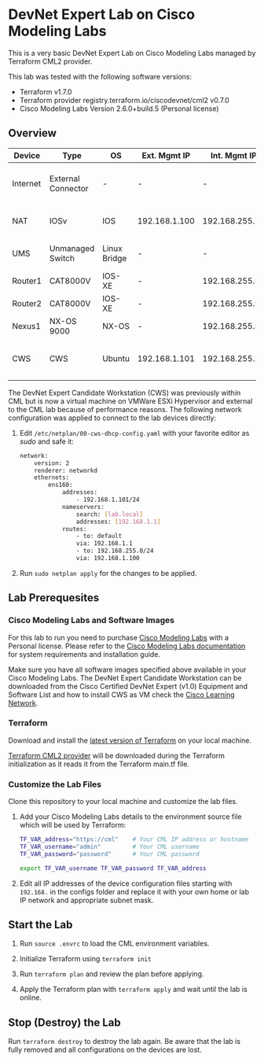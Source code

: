 # DevNet Expert Lab on Cisco Modeling Labs

This is a very basic DevNet Expert Lab on Cisco Modeling Labs managed by Terraform CML2 provider.

This lab was tested with the following software versions:

- Terraform v1.7.0
- Terraform provider registry.terraform.io/ciscodevnet/cml2 v0.7.0
- Cisco Modeling Labs Version 2.6.0+build.5 (Personal license)

## Overview

| Device | Type | OS | Ext. Mgmt IP | Int. Mgmt IP | Description |
| ------ | ----------- | -- | ------------ | ------------ | ----------- |
| Internet | External Connector | - | - | - | External connector in bridge mode |
| NAT    | IOSv | IOS | 192.168.1.100 | 192.168.255.1 | NAT router for external connectivity |
| UMS    | Unmanaged Switch | Linux Bridge | - | - | Unmanaged switch for OOB mgmt |
| Router1 | CAT8000V | IOS-XE | - | 192.168.255.51 | - |
| Router2 | CAT8000V | IOS-XE | - | 192.168.255.52 | - |
| Nexus1 | NX-OS 9000 | NX-OS | - | 192.168.255.53 | - |
| CWS    | CWS | Ubuntu | 192.168.1.101 | 192.168.255.2 | DevNet Expert Candidate Workstation |

The DevNet Expert Candidate Workstation (CWS) was previously within CML but is now a virtual machine on VMWare ESXi Hypervisor and external to the CML lab because of performance reasons. The following network configuration was applied to connect to the lab devices directly:

1. Edit ```/etc/netplan/00-cws-dhcp-config.yaml``` with your favorite editor as *sudo* and safe it:

    ```bash
    network:
        version: 2
        renderer: networkd
        ethernets:
            ens160:
                addresses:
                    - 192.168.1.101/24
                nameservers:
                    search: [lab.local]
                    addresses: [192.168.1.1]
                routes:
                    - to: default
                    via: 192.168.1.1
                    - to: 192.168.255.0/24
                    via: 192.168.1.100
    ```

2. Run ```sudo netplan apply``` for the changes to be applied.

## Lab Prerequesites

### Cisco Modeling Labs and Software Images

For this lab to run you need to purchase [Cisco Modeling Labs](https://www.cisco.com/c/en/us/products/cloud-systems-management/modeling-labs/index.html#~overview) with a Personal license. Please refer to the [Cisco Modeling Labs documentation](https://developer.cisco.com/docs/modeling-labs/) for system requirements and installation guide.

Make sure you have all software images specified above available in your Cisco Modeling Labs. The DevNet Expert Candidate Workstation can be downloaded from the Cisco Certified DevNet Expert (v1.0) Equipment and Software List and how to install CWS as VM check the [Cisco Learning Network](https://learningnetwork.cisco.com/s/article/devnet-expert-equipment-and-software-list).

### Terraform

Download and install the [latest version of Terraform](https://developer.hashicorp.com/terraform/install?product_intent=terraform) on your local machine.

[Terraform CML2 provider](https://registry.terraform.io/providers/CiscoDevNet/cml2/latest/docs) will be downloaded during the Terraform initialization as it reads it from the Terraform main.tf file.

### Customize the Lab Files

Clone this repository to your local machine and customize the lab files.

1. Add your Cisco Modeling Labs details to the environment source file which will be used by Terraform:

    ```bash
    TF_VAR_address="https://cml"    # Your CML IP address or hostname
    TF_VAR_username="admin"         # Your CML username
    TF_VAR_password="password"      # Your CML password

    export TF_VAR_username TF_VAR_password TF_VAR_address 
    ```

2. Edit all IP addresses of the device configuration files starting with ```192.168.``` in the configs folder and replace it with your own home or lab IP network and appropriate subnet mask.

## Start the Lab

1. Run ```source .envrc``` to load the CML environment variables.

2. Initialize Terraform using ```terraform init```

3. Run ```terraform plan``` and review the plan before applying.

4. Apply the Terraform plan with ```terraform apply``` and wait until the lab is online.

## Stop (Destroy) the Lab

Run ```terraform destroy``` to destroy the lab again. Be aware that the lab is fully removed and all configurations on the devices are lost.
